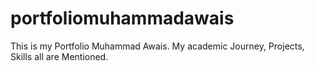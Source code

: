 # portfoliomuhammadawais
This is my Portfolio Muhammad Awais. My academic Journey, Projects, Skills all are Mentioned.
